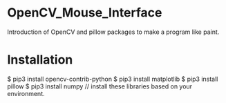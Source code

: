 # OpenCV_Mouse_Interface
Introduction of OpenCV and pillow packages to make a program like paint.
# Installation
$ pip3 install opencv-contrib-python
$ pip3 install matplotlib
$ pip3 install pillow
$ pip3 install numpy
// install these libraries based on your environment.
